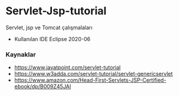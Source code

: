 # Servlet-Jsp-tutorial
Servlet, jsp ve Tomcat çalışmalaları
* Kullanılan IDE Eclipse 2020-06
### Kaynaklar
* https://www.javatpoint.com/servlet-tutorial
* https://www.w3adda.com/servlet-tutorial/servlet-genericservlet
* https://www.amazon.com/Head-First-Servlets-JSP-Certified-ebook/dp/B009Z45JAI
